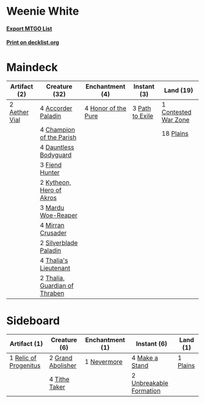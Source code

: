 # Weenie White

#### [Export MTGO List](../collection/Weenie%20White/Weenie%20White.txt)
#### [Print on decklist.org](http://decklist.org/?deckmain=4%09Accorder%20Paladin%0A2%09Aether%20Vial%0A4%09Champion%20of%20the%20Parish%0A1%09Contested%20War%20Zone%0A4%09Dauntless%20Bodyguard%0A3%09Fiend%20Hunter%0A4%09Honor%20of%20the%20Pure%0A2%09Kytheon,%20Hero%20of%20Akros%0A3%09Mardu%20Woe-Reaper%0A4%09Mirran%20Crusader%0A3%09Path%20to%20Exile%0A18%09Plains%0A2%09Silverblade%20Paladin%0A4%09Thalia's%20Lieutenant%0A2%09Thalia,%20Guardian%20of%20Thraben&deckside=2%09Grand%20Abolisher%0A4%09Make%20a%20Stand%0A1%09Nevermore%0A1%09Plains%0A1%09Relic%20of%20Progenitus%0A4%09Tithe%20Taker%0A2%09Unbreakable%20Formation)
# Maindeck

|                                     Artifact (2)                                      |                                             Creature (32)                                              |                                       Enchantment (4)                                        |                                       Instant (3)                                        |                                           Land (19)                                           |
|---------------------------------------------------------------------------------------|--------------------------------------------------------------------------------------------------------|----------------------------------------------------------------------------------------------|------------------------------------------------------------------------------------------|-----------------------------------------------------------------------------------------------|
|2 [Aether Vial](http://gatherer.wizards.com/Pages/Card/Details.aspx?multiverseid=48146)|4 [Accorder Paladin](http://gatherer.wizards.com/Pages/Card/Details.aspx?multiverseid=213818)           |4 [Honor of the Pure](http://gatherer.wizards.com/Pages/Card/Details.aspx?multiverseid=191058)|3 [Path to Exile](http://gatherer.wizards.com/Pages/Card/Details.aspx?multiverseid=220511)|1 [Contested War Zone](http://gatherer.wizards.com/Pages/Card/Details.aspx?multiverseid=213775)|
|                                                                                       |4 [Champion of the Parish](http://gatherer.wizards.com/Pages/Card/Details.aspx?multiverseid=409580)     |                                                                                              |                                                                                          |18 [Plains](http://gatherer.wizards.com/Pages/Card/Details.aspx?multiverseid=439856)           |
|                                                                                       |4 [Dauntless Bodyguard](http://gatherer.wizards.com/Pages/Card/Details.aspx?multiverseid=442902)        |                                                                                              |                                                                                          |                                                                                               |
|                                                                                       |3 [Fiend Hunter](http://gatherer.wizards.com/Pages/Card/Details.aspx?multiverseid=442003)               |                                                                                              |                                                                                          |                                                                                               |
|                                                                                       |2 [Kytheon, Hero of Akros](http://gatherer.wizards.com/Pages/Card/Details.aspx?multiverseid=398428)     |                                                                                              |                                                                                          |                                                                                               |
|                                                                                       |3 [Mardu Woe-Reaper](http://gatherer.wizards.com/Pages/Card/Details.aspx?multiverseid=391877)           |                                                                                              |                                                                                          |                                                                                               |
|                                                                                       |4 [Mirran Crusader](http://gatherer.wizards.com/Pages/Card/Details.aspx?multiverseid=213802)            |                                                                                              |                                                                                          |                                                                                               |
|                                                                                       |2 [Silverblade Paladin](http://gatherer.wizards.com/Pages/Card/Details.aspx?multiverseid=240155)        |                                                                                              |                                                                                          |                                                                                               |
|                                                                                       |4 [Thalia's Lieutenant](http://gatherer.wizards.com/Pages/Card/Details.aspx?multiverseid=409783)        |                                                                                              |                                                                                          |                                                                                               |
|                                                                                       |2 [Thalia, Guardian of Thraben](http://gatherer.wizards.com/Pages/Card/Details.aspx?multiverseid=442025)|                                                                                              |                                                                                          |                                                                                               |


# Sideboard

|                                          Artifact (1)                                          |                                        Creature (6)                                        |                                   Enchantment (1)                                    |                                           Instant (6)                                            |                                     Land (1)                                      |
|------------------------------------------------------------------------------------------------|--------------------------------------------------------------------------------------------|--------------------------------------------------------------------------------------|--------------------------------------------------------------------------------------------------|-----------------------------------------------------------------------------------|
|1 [Relic of Progenitus](http://gatherer.wizards.com/Pages/Card/Details.aspx?multiverseid=174824)|2 [Grand Abolisher](http://gatherer.wizards.com/Pages/Card/Details.aspx?multiverseid=389538)|1 [Nevermore](http://gatherer.wizards.com/Pages/Card/Details.aspx?multiverseid=226878)|4 [Make a Stand](http://gatherer.wizards.com/Pages/Card/Details.aspx?multiverseid=447162)         |1 [Plains](http://gatherer.wizards.com/Pages/Card/Details.aspx?multiverseid=439856)|
|                                                                                                |4 [Tithe Taker](http://gatherer.wizards.com/Pages/Card/Details.aspx?multiverseid=457171)    |                                                                                      |2 [Unbreakable Formation](http://gatherer.wizards.com/Pages/Card/Details.aspx?multiverseid=457173)|                                                                                   |


